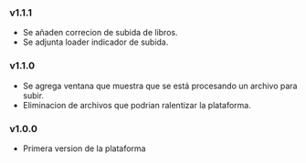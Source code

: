 ### v1.1.1
* Se añaden correcion de subida de libros.
* Se adjunta loader indicador de subida.

### v1.1.0
* Se agrega ventana que muestra que se está procesando un archivo para subir.
* Eliminacion de archivos que podrian ralentizar la plataforma.

### v1.0.0
* Primera version de la plataforma
